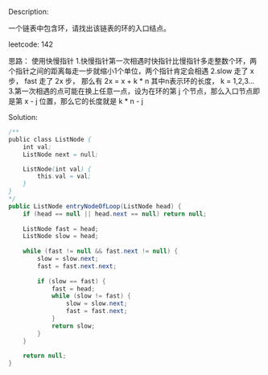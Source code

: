 Description:

一个链表中包含环，请找出该链表的环的入口结点。

leetcode: 142

思路：
使用快慢指针
1.快慢指针第一次相遇时快指针比慢指针多走整数个环，两个指针之间的距离每走一步就缩小1个单位，两个指针肯定会相遇
2.slow 走了 x 步， fast 走了 2x 步， 那么有 2x = x + k * n  其中n表示环的长度， k = 1,2,3...
3.第一次相遇的点可能在换上任意一点，设为在环的第 j 个节点，那么入口节点即是第 x - j 位置，那么它的长度就是 k * n - j  

Solution:
```java
/**
public class ListNode {
    int val;
    ListNode next = null;

    ListNode(int val) {
        this.val = val;
    }
}
*/
public ListNode entryNodeOfLoop(ListNode head) {
	if (head == null || head.next == null) return null;
    
    ListNode fast = head;
    ListNode slow = head;
    
    while (fast != null && fast.next != null) {
        slow = slow.next;
        fast = fast.next.next;
        
        if (slow == fast) {
            fast = head;
            while (slow != fast) {
                slow = slow.next;
                fast = fast.next;
            }
            return slow;
        }
    }
    
    return null;
}
```